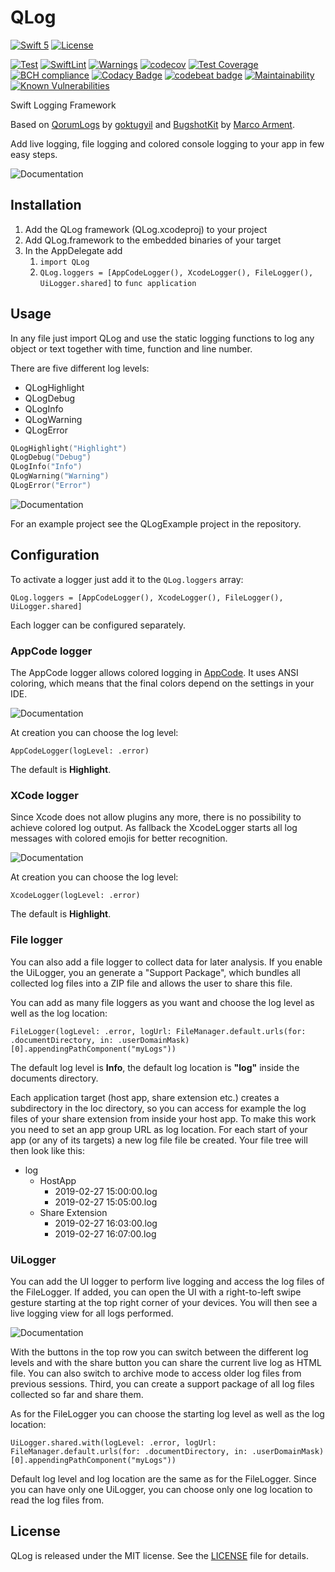 # QLog

[![Swift 5](https://img.shields.io/badge/Swift-5-brightgreen.svg?style=flat)](https://swift.org/)
[![License](https://img.shields.io/badge/License-MIT-brightgreen.svg)]()

[![Test](https://github.com/QuantumApplications/QLog-Swift/actions/workflows/test.yml/badge.svg)](https://github.com/QuantumApplications/QLog-Swift/actions/workflows/test.yml) [![SwiftLint](https://img.shields.io/badge/SwiftLint-passing-brightgreen.svg)](https://github.com/realm/SwiftLint/) [![Warnings](https://img.shields.io/badge/Warnings-0-brightgreen.svg)]() [![codecov](https://codecov.io/gh/QuantumApplications/QLog/branch/master/graph/badge.svg)](https://codecov.io/gh/QuantumApplications/QLog) [![Test Coverage](https://api.codeclimate.com/v1/badges/4befd54754fc4da2bbf8/test_coverage)](https://codeclimate.com/github/QuantumApplications/QLog-Swift/test_coverage) [![BCH compliance](https://bettercodehub.com/edge/badge/QuantumApplications/QLog?branch=master)](https://bettercodehub.com/) [![Codacy Badge](https://api.codacy.com/project/badge/Grade/a183f5dfdfd149c3805b90faf68f6ede)](https://www.codacy.com/app/christian.michael.oberdoerfer/QLog?utm_source=github.com&amp;utm_medium=referral&amp;utm_content=QuantumApplications/QLog&amp;utm_campaign=Badge_Grade) [![codebeat badge](https://codebeat.co/badges/aa53a840-ce66-4ae2-b694-77777377da57)](https://codebeat.co/projects/github-com-quantumapplications-qlog-master) [![Maintainability](https://api.codeclimate.com/v1/badges/4befd54754fc4da2bbf8/maintainability)](https://codeclimate.com/github/QuantumApplications/QLog-Swift/maintainability) [![Known Vulnerabilities](https://snyk.io/test/github/QuantumApplications/QLog-Swift/badge.svg)](https://snyk.io/test/github/QuantumApplications/QLog-Swift)

Swift Logging Framework

Based on [QorumLogs](https://github.com/goktugyil/QorumLogs) by [goktugyil](https://github.com/goktugyil) and [BugshotKit](https://github.com/marcoarment/BugshotKit) by [Marco Arment](https://marco.org).

Add live logging, file logging and colored console logging to your app in few easy steps.

![Documentation](Documentation/UiLoggerLive.png)

## Installation

1. Add the QLog framework (QLog.xcodeproj) to your project
2. Add QLog.framework to the embedded binaries of your target
3. In the AppDelegate add
    1. `import QLog`
    2. `QLog.loggers = [AppCodeLogger(), XcodeLogger(), FileLogger(), UiLogger.shared]` to `func application`

## Usage

In any file just import QLog and use the static logging functions to log any object or text together with time, function and line number.

There are five different log levels:
- QLogHighlight
- QLogDebug
- QLogInfo
- QLogWarning
- QLogError


```swift
QLogHighlight("Highlight")
QLogDebug("Debug")
QLogInfo("Info")
QLogWarning("Warning")
QLogError("Error")
```

![Documentation](Documentation/AppCode.png)

For an example project see the QLogExample project in the repository.
    
## Configuration
To activate a logger just add it to the `QLog.loggers` array:

`QLog.loggers = [AppCodeLogger(), XcodeLogger(), FileLogger(), UiLogger.shared]`

Each logger can be configured separately.

### AppCode logger

The AppCode logger allows colored logging in [AppCode](https://www.jetbrains.com/objc/). It uses ANSI coloring, which means that the final colors depend on the settings in your IDE.

![Documentation](Documentation/AppCode.png)

At creation you can choose the log level:

`AppCodeLogger(logLevel: .error)`

The default is **Highlight**.

### XCode logger

Since Xcode does not allow plugins any more, there is no possibility to achieve colored log output. As fallback the XcodeLogger starts all log messages with colored emojis for better recognition.

![Documentation](Documentation/Xcode.png)

At creation you can choose the log level:

`XcodeLogger(logLevel: .error)`

The default is **Highlight**.

### File logger

You can also add a file logger to collect data for later analysis. If you enable the UiLogger, you an generate a "Support Package", which bundles all collected log files into a ZIP file and allows the user to share this file.

You can add as many file loggers as you want and choose the log level as well as the log location:

`FileLogger(logLevel: .error, logUrl: FileManager.default.urls(for: .documentDirectory, in: .userDomainMask)[0].appendingPathComponent("myLogs"))`

The default log level is **Info**, the default log location is **"log"** inside the documents directory.

Each application target (host app, share extension etc.) creates a subdirectory in the loc directory, so you can access for example the log files of your share extension from inside your host app. To make this work you need to set an app group URL as log location. For each start of your app (or any of its targets) a new log file file be created. Your file tree will then look like this:

- log
    - HostApp
        - 2019-02-27 15:00:00.log
        - 2019-02-27 15:05:00.log
    - Share Extension
        - 2019-02-27 16:03:00.log
        - 2019-02-27 16:07:00.log
        
### UiLogger

You can add the UI logger to perform live logging and access the log files of the FileLogger. If added, you can open the UI with a right-to-left swipe gesture starting at the top right corner of your devices. You will then see a live logging view for all logs performed.

![Documentation](Documentation/UiLoggerLive.png)

With the buttons in the top row you can switch between the different log levels and with the share button you can share the current live log as HTML file. You can also switch to archive mode to access older log files from previous sessions. Third, you can create a support package of all log files collected so far and share them.

As for the FileLogger you can choose the starting log level as well as the log location:
                      
`UiLogger.shared.with(logLevel: .error, logUrl: FileManager.default.urls(for: .documentDirectory, in: .userDomainMask)[0].appendingPathComponent("myLogs"))`

Default log level and log location are the same as for the FileLogger. Since you can have only one UiLogger, you can choose only one log location to read the log files from.

## License

QLog is released under the MIT license. See the [LICENSE](https://github.com/QuantumApplications/QLog/blob/master/LICENSE) file for details.
